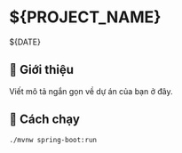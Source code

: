 # ${PROJECT_NAME}
${DATE}

## 📘 Giới thiệu
Viết mô tả ngắn gọn về dự án của bạn ở đây.

## 🚀 Cách chạy
```bash
./mvnw spring-boot:run

